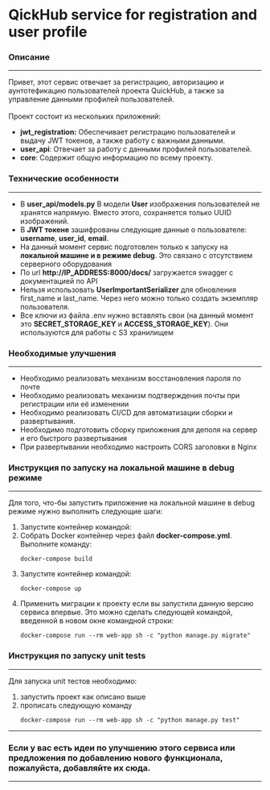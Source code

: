 # QickHub service for registration and user profile


### Описание

---------

Привет, этот сервис отвечает за регистрацию, авторизацию и аунтотефикацию пользователей проекта QuickHub, а также за управление данными профилей пользователей.
</br>
</br>
Проект состоит из нескольких приложений:
* **jwt_registration:** Обеспечивает регистрацию пользователей и выдачу JWT токенов, а также работу с важными данными.
* **user_api**: Отвечает за работу с данными профилей пользователей.
* **core**: Содержит общую информацию по всему проекту.

### Технические особенности 

---
* В **user_api/models.py** В модели **User** изображения пользователей не хранятся напрямую. Вместо этого, сохраняется только UUID изображений.
* В **JWT токене** зашифрованы следующие данные о пользователе: **username**, **user_id**, **email**.
* На данный момент сервис подготовлен только к запуску на **локальной машине и в режиме debug**. Это связано с отсутствием серверного оборудования
* По url **http://IP_ADDRESS:8000/docs/**  загружается swagger с документацией по API
* Нельзя использовать **UserImportantSerializer** для обновления first_name и last_name. Через него можно только создать экземпляр пользователя.
* Все ключи из файла .env нужно вставлять свои (на данный момент это **SECRET_STORAGE_KEY** и **ACCESS_STORAGE_KEY**). Они используются для работы с S3 хранилищем
   
### Необходимые улучшения

---
* Необходимо реализовать механизм восстановления пароля по почте
* Необходимо реализовать механизм подтверждения почты при регистрации или её изменении
* Необходимо реализовать CI/CD для автоматизации сборки и развертывания.
* Необходимо подготовить сборку приложения для деполя на сервер и его быстрого развертывания
* При развертывании необходимо настроить CORS заголовки в Nginx

### Инструкция по запуску на локальной машине в debug режиме

----

Для того, что-бы запустить приложение на локальной машине в debug режиме нужно выполнить следующие шаги:

1) Запустите контейнер командой:
2) Собрать Docker контейнер через файл **docker-compose.yml**. Выполните команду:
    ```commandline
    docker-compose build
    ```
3) Запустите контейнер командой:
    ```commandline
    docker-compose up
    ```
4) Применить миграции к проекту если вы запустили данную версию сервиса впервые. Это можно сделать следующей командой, введенной в новом окне командной строки:
    ```commandline
    docker-compose run --rm web-app sh -c "python manage.py migrate"
    ```

### Инструкция по запуску unit tests

---

Для запуска unit тестов необходимо:
1) запустить проект как описано выше
2) прописать следующую команду
   ```commandline
   docker-compose run --rm web-app sh -c "python manage.py test"
   ```
   
---

### Если у вас есть идеи по улучшению этого сервиса или предложения по добавлению нового функционала, пожалуйста, добавляйте их сюда.

---
